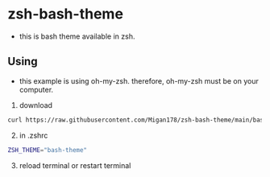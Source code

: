 # zsh-bash-theme
- this is bash theme available in zsh.

## Using
- this example is using oh-my-zsh. therefore, oh-my-zsh must be on your computer.

1. download

```sh
curl https://raw.githubusercontent.com/Migan178/zsh-bash-theme/main/bash-theme.zsh-theme -o ~/.oh-my-zsh/themes/bash-theme.zsh-theme
```

2. in .zshrc

```sh
ZSH_THEME="bash-theme"
```

3. reload terminal or restart terminal

